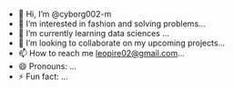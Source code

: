- 👋 Hi, I’m @cyborg002-m
- 👀 I’m interested in fashion and solving problems...
- 🌱 I’m currently learning data sciences ...
- 💞️ I’m looking to collaborate on my upcoming projects...
- 📫 How to reach me leopire02@gmail.com...
- 😄 Pronouns: ...
- ⚡ Fun fact: ...

<!---
cyborg002-m/cyborg002-m is a ✨ special ✨ repository because its `README.md` (this file) appears on your GitHub profile.
You can click the Preview link to take a look at your changes.
--->
